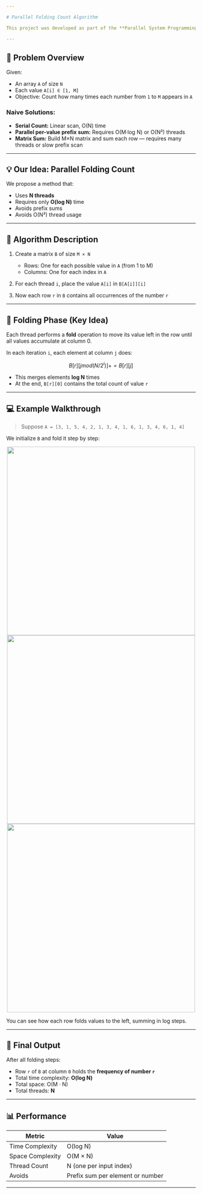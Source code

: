 ```yaml
---

# Parallel Folding Count Algorithm

This project was developed as part of the **Parallel System Programming** course at Bar-Ilan University. It demonstrates a **parallel algorithm for counting the frequency of elements** in an array using folding, allowing efficient computation with **`n` threads and logarithmic time complexity**.

---
```


## 🧠 Problem Overview

Given:

* An array `A` of size `N`
* Each value `A[i] ∈ [1, M]`
* Objective: Count how many times each number from `1` to `M` appears in `A`

### Naive Solutions:

* **Serial Count:** Linear scan, O(N) time
* **Parallel per-value prefix sum:** Requires O(M·log N) or O(N²) threads
* **Matrix Sum:** Build M×N matrix and sum each row — requires many threads or slow prefix scan

---

## 💡 Our Idea: **Parallel Folding Count**

We propose a method that:

* Uses **N threads**
* Requires only **O(log N)** time
* Avoids prefix sums
* Avoids O(N²) thread usage

---

## 📐 Algorithm Description

1. Create a matrix `B` of size `M × N`

   * Rows: One for each possible value in `A` (from 1 to M)
   * Columns: One for each index in `A`
2. For each thread `i`, place the value `A[i]` in `B[A[i]][i]`
3. Now each row `r` in `B` contains all occurrences of the number `r`

---

## 🔁 Folding Phase (Key Idea)

Each thread performs a **fold** operation to move its value left in the row until all values accumulate at column 0.

In each iteration `i`, each element at column `j` does:

```math
B[r][j mod (N / 2^i)] += B[r][j]
```

* This merges elements **log N** times
* At the end, `B[r][0]` contains the total count of value `r`

---

## 💻 Example Walkthrough

> Suppose `A = [3, 1, 5, 4, 2, 1, 3, 4, 1, 6, 1, 3, 4, 6, 1, 4]`

We initialize `B` and fold it step by step:

<p align="center">
  <img src="./your_image_path_1.png" width="500"/>
  <img src="./your_image_path_2.png" width="500"/>
  <img src="./your_image_path_3.png" width="500"/>
</p>

You can see how each row folds values to the left, summing in log steps.

---

## 🧮 Final Output

After all folding steps:

* Row `r` of `B` at column `0` holds the **frequency of number `r`**
* Total time complexity: **O(log N)**
* Total space: O(M · N)
* Total threads: **N**

---

## 📊 Performance

| Metric           | Value                            |
| ---------------- | -------------------------------- |
| Time Complexity  | O(log N)                         |
| Space Complexity | O(M × N)                         |
| Thread Count     | N (one per input index)          |
| Avoids           | Prefix sum per element or number |

---

